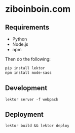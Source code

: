 # ziboinboin.com

## Requirements

- Python
- Node.js
- npm

Then do the following:

```sh
pip install lektor
npm install node-sass
```

## Development

`lektor server -f webpack`

## Deployment

`lektor build && lektor deploy`

